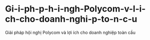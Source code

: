 # Gi-i-ph-p-h-i-ngh-Polycom-v-l-i-ch-cho-doanh-nghi-p-to-n-c-u
Giải pháp hội nghị Polycom và lợi ích cho doanh nghiệp toàn cầu
